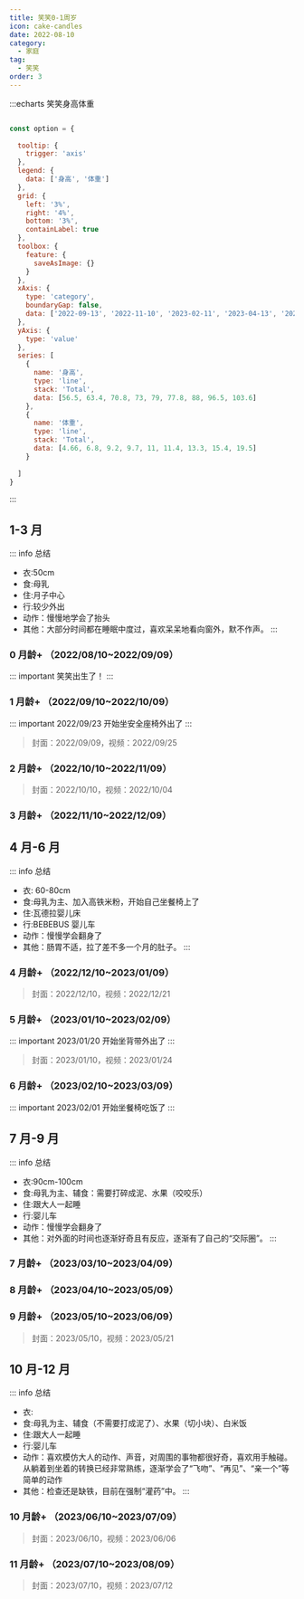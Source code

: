 ```yaml
---
title: 笑笑0-1周岁
icon: cake-candles
date: 2022-08-10
category:
  - 家庭
tag:
  - 笑笑
order: 3
---
```


:::echarts 笑笑身高体重

```js

const option = {
 
  tooltip: {
    trigger: 'axis'
  },
  legend: {
    data: ['身高', '体重']
  },
  grid: {
    left: '3%',
    right: '4%',
    bottom: '3%',
    containLabel: true
  },
  toolbox: {
    feature: {
      saveAsImage: {}
    }
  },
  xAxis: {
    type: 'category',
    boundaryGap: false,
    data: ['2022-09-13', '2022-11-10', '2023-02-11', '2023-04-13', '2023-08-12', '2023-08-21', '2024-02-24', '2024-08-13', '2025-08-17']
  },
  yAxis: {
    type: 'value'
  },
  series: [
    {
      name: '身高',
      type: 'line',
      stack: 'Total',
      data: [56.5, 63.4, 70.8, 73, 79, 77.8, 88, 96.5, 103.6]
    },
    {
      name: '体重',
      type: 'line',
      stack: 'Total',
      data: [4.66, 6.8, 9.2, 9.7, 11, 11.4, 13.3, 15.4, 19.5]
    }
  
  ]
}
```

:::


## 1-3 月

::: info 总结
- 衣:50cm
- 食:母乳
- 住:月子中心
- 行:较少外出
- 动作：慢慢地学会了抬头
- 其他：大部分时间都在睡眠中度过，喜欢呆呆地看向窗外，默不作声。
:::


### 0 月龄+ （2022/08/10~2022/09/09）

::: important 笑笑出生了！
:::


<VidStack
src="https://pan.4a1801.life:11443/d/public/article/%E5%AE%B6%E5%BA%AD/%E7%AC%91%E7%AC%91%E6%88%90%E9%95%BF/0-1%E5%B2%81/20220810%E7%AC%91%E7%AC%91%E5%87%BA%E7%94%9F%E6%9C%8B%E5%8F%8B%E5%9C%88.mp4"
poster="https://pan.4a1801.life:11443/d/public/article/%E5%AE%B6%E5%BA%AD/%E7%AC%91%E7%AC%91%E6%88%90%E9%95%BF/0-1%E5%B2%81/20220810%E7%AC%91%E7%AC%91%E5%87%BA%E7%94%9F%E6%9C%8B%E5%8F%8B%E5%9C%88.webp"
/>




### 1 月龄+ （2022/09/10~2022/10/09）

::: important 2022/09/23 开始坐安全座椅外出了
:::

> 封面：2022/09/09，视频：2022/09/25

<VidStack
src="https://pan.4a1801.life:11443/d/public/article/%E5%AE%B6%E5%BA%AD/%E7%AC%91%E7%AC%91%E6%88%90%E9%95%BF/0-1%E5%B2%81/20220925%E7%AC%91%E7%AC%91.mp4"
poster="https://pan.4a1801.life:11443/d/public/article/%E5%AE%B6%E5%BA%AD/%E7%AC%91%E7%AC%91%E6%88%90%E9%95%BF/0-1%E5%B2%81/20220909%E7%AC%91%E7%AC%91-1%E6%9C%88%E9%BE%84.webp"
/>




### 2 月龄+ （2022/10/10~2022/11/09）

> 封面：2022/10/10，视频：2022/10/04
<VidStack
src="https://pan.4a1801.life:11443/d/public/article/%E5%AE%B6%E5%BA%AD/%E7%AC%91%E7%AC%91%E6%88%90%E9%95%BF/0-1%E5%B2%81/20221004%E7%AC%91%E7%AC%91-2%E6%9C%88%E9%BE%84.mp4"
poster="https://pan.4a1801.life:11443/d/public/article/%E5%AE%B6%E5%BA%AD/%E7%AC%91%E7%AC%91%E6%88%90%E9%95%BF/0-1%E5%B2%81/20221010%E7%AC%91%E7%AC%91-2%E6%9C%88%E9%BE%84.webp"
/>




### 3 月龄+ （2022/11/10~2022/12/09）


<VidStack
src="https://pan.4a1801.life:11443/d/public/article/%E5%AE%B6%E5%BA%AD/%E7%AC%91%E7%AC%91%E6%88%90%E9%95%BF/0-1%E5%B2%81/20221110%E7%AC%91%E7%AC%91-3%E6%9C%88%E9%BE%84.mp4"
poster="https://pan.4a1801.life:11443/d/public/article/%E5%AE%B6%E5%BA%AD/%E7%AC%91%E7%AC%91%E6%88%90%E9%95%BF/0-1%E5%B2%81/20221110%E7%AC%91%E7%AC%91-3%E6%9C%88%E9%BE%84.webp"
/>




## 4 月-6 月

::: info 总结
- 衣: 60-80cm
- 食:母乳为主、加入高铁米粉，开始自己坐餐椅上了
- 住:瓦德拉婴儿床
- 行:BEBEBUS 婴儿车
- 动作：慢慢学会翻身了
- 其他：肠胃不适，拉了差不多一个月的肚子。
:::


### 4 月龄+ （2022/12/10~2023/01/09）

> 封面：2022/12/10，视频：2022/12/21
<VidStack
src="https://pan.4a1801.life:11443/d/public/article/%E5%AE%B6%E5%BA%AD/%E7%AC%91%E7%AC%91%E6%88%90%E9%95%BF/0-1%E5%B2%81/20221221%E7%AC%91%E7%AC%91-4%E6%9C%88%E9%BE%84.mp4"
poster="https://pan.4a1801.life:11443/d/public/article/%E5%AE%B6%E5%BA%AD/%E7%AC%91%E7%AC%91%E6%88%90%E9%95%BF/0-1%E5%B2%81/20221210%E7%AC%91%E7%AC%91-4%E6%9C%88%E9%BE%84.webp"
/>




### 5 月龄+ （2023/01/10~2023/02/09）

::: important 2023/01/20 开始坐背带外出了
:::

> 封面：2023/01/10，视频：2023/01/24
<VidStack
src="https://pan.4a1801.life:11443/d/public/article/%E5%AE%B6%E5%BA%AD/%E7%AC%91%E7%AC%91%E6%88%90%E9%95%BF/0-1%E5%B2%81/20230124%E7%AC%91%E7%AC%91-5%E6%9C%88%E9%BE%84.mp4"
poster="https://pan.4a1801.life:11443/d/public/article/%E5%AE%B6%E5%BA%AD/%E7%AC%91%E7%AC%91%E6%88%90%E9%95%BF/0-1%E5%B2%81/20230110%E7%AC%91%E7%AC%91-5%E6%9C%88%E9%BE%84.webp"
/>




### 6 月龄+ （2023/02/10~2023/03/09）

::: important 2023/02/01 开始坐餐椅吃饭了
:::


<VidStack
src="https://pan.4a1801.life:11443/d/public/article/%E5%AE%B6%E5%BA%AD/%E7%AC%91%E7%AC%91%E6%88%90%E9%95%BF/0-1%E5%B2%81/20230210%E7%AC%91%E7%AC%91-6%E6%9C%88%E9%BE%84.mp4"
poster="https://pan.4a1801.life:11443/d/public/article/%E5%AE%B6%E5%BA%AD/%E7%AC%91%E7%AC%91%E6%88%90%E9%95%BF/0-1%E5%B2%81/20230210%E7%AC%91%E7%AC%91-6%E6%9C%88%E9%BE%84.webp"
/>




## 7 月-9 月

::: info 总结
- 衣:90cm-100cm
- 食:母乳为主、辅食：需要打碎成泥、水果（咬咬乐）
- 住:跟大人一起睡
- 行:婴儿车
- 动作：慢慢学会翻身了
- 其他：对外面的时间也逐渐好奇且有反应，逐渐有了自己的“交际圈”。
:::


### 7 月龄+ （2023/03/10~2023/04/09）


<VidStack
src="https://pan.4a1801.life:11443/d/public/article/%E5%AE%B6%E5%BA%AD/%E7%AC%91%E7%AC%91%E6%88%90%E9%95%BF/0-1%E5%B2%81/20230310%E7%AC%91%E7%AC%91-7%E6%9C%88%E9%BE%84.mp4"
poster="https://pan.4a1801.life:11443/d/public/article/%E5%AE%B6%E5%BA%AD/%E7%AC%91%E7%AC%91%E6%88%90%E9%95%BF/0-1%E5%B2%81/20230310%E7%AC%91%E7%AC%91-7%E6%9C%88%E9%BE%84.webp"
/>




### 8 月龄+ （2023/04/10~2023/05/09）


<VidStack
src="https://pan.4a1801.life:11443/d/public/article/%E5%AE%B6%E5%BA%AD/%E7%AC%91%E7%AC%91%E6%88%90%E9%95%BF/0-1%E5%B2%81/20230410%E7%AC%91%E7%AC%91-8%E6%9C%88%E9%BE%84.mp4"
poster="https://pan.4a1801.life:11443/d/public/article/%E5%AE%B6%E5%BA%AD/%E7%AC%91%E7%AC%91%E6%88%90%E9%95%BF/0-1%E5%B2%81/20230410%E7%AC%91%E7%AC%91-8%E6%9C%88%E9%BE%84.webp"
/>




### 9 月龄+ （2023/05/10~2023/06/09）

> 封面：2023/05/10，视频：2023/05/21
<VidStack
src="https://pan.4a1801.life:11443/d/public/article/%E5%AE%B6%E5%BA%AD/%E7%AC%91%E7%AC%91%E6%88%90%E9%95%BF/0-1%E5%B2%81/20230521%E7%AC%91%E7%AC%91-9%E6%9C%88%E9%BE%84.mp4"
poster="https://pan.4a1801.life:11443/d/public/article/%E5%AE%B6%E5%BA%AD/%E7%AC%91%E7%AC%91%E6%88%90%E9%95%BF/0-1%E5%B2%81/20230510%E7%AC%91%E7%AC%91-9%E6%9C%88%E9%BE%84.webp"
/>




## 10 月-12 月

::: info 总结
- 衣:
- 食:母乳为主、辅食（不需要打成泥了）、水果（切小块）、白米饭
- 住:跟大人一起睡
- 行:婴儿车
- 动作：喜欢模仿大人的动作、声音，对周围的事物都很好奇，喜欢用手触碰。从躺着到坐着的转换已经非常熟练，逐渐学会了“飞吻”、“再见”、“亲一个”等简单的动作
- 其他：检查还是缺铁，目前在强制“灌药”中。
:::


### 10 月龄+ （2023/06/10~2023/07/09）

> 封面：2023/06/10，视频：2023/06/06
<VidStack
src="https://pan.4a1801.life:11443/d/public/article/%E5%AE%B6%E5%BA%AD/%E7%AC%91%E7%AC%91%E6%88%90%E9%95%BF/0-1%E5%B2%81/20230606%E7%AC%91%E7%AC%91-10%E6%9C%88%E9%BE%84.mp4"
poster="https://pan.4a1801.life:11443/d/public/article/%E5%AE%B6%E5%BA%AD/%E7%AC%91%E7%AC%91%E6%88%90%E9%95%BF/0-1%E5%B2%81/20230610%E7%AC%91%E7%AC%91-10%E6%9C%88%E9%BE%84.webp"
/>




### 11 月龄+ （2023/07/10~2023/08/09）

> 封面：2023/07/10，视频：2023/07/12
<VidStack
src="https://pan.4a1801.life:11443/d/public/article/%E5%AE%B6%E5%BA%AD/%E7%AC%91%E7%AC%91%E6%88%90%E9%95%BF/0-1%E5%B2%81/20230712%E7%AC%91%E7%AC%91-11%E6%9C%88%E9%BE%84.mp4"
poster="https://pan.4a1801.life:11443/d/public/article/%E5%AE%B6%E5%BA%AD/%E7%AC%91%E7%AC%91%E6%88%90%E9%95%BF/0-1%E5%B2%81/20230710%E7%AC%91%E7%AC%91-11%E6%9C%88%E9%BE%84.webp"
/>



